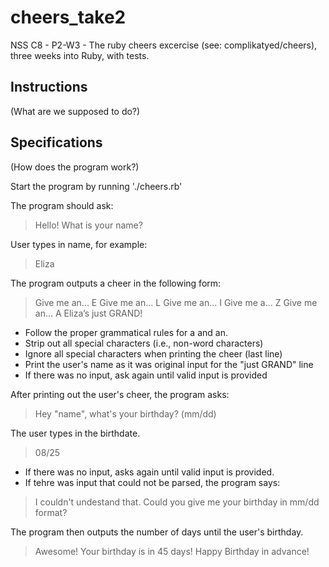 # cheers_take2
NSS C8 - P2-W3 - The ruby cheers excercise (see: complikatyed/cheers), three weeks into Ruby, with tests.

## Instructions
(What are we supposed to do?)


## Specifications
(How does the program work?)

Start the program by running './cheers.rb'

The program should ask:
> Hello!  What is your name?

User types in name, for example:

> Eliza

The program outputs a cheer in the following form:


> Give me an... E
> Give me an... L
> Give me an... I
> Give me a...  Z
> Give me an... A
> Eliza’s just GRAND!

* Follow the proper grammatical rules for a and an.
* Strip out all special characters (i.e., non-word characters)
* Ignore all special characters when printing the cheer (last line)
* Print the user's name as it was original input for the "just GRAND"
  line
* If there was no input, ask again until valid input is provided

After printing out the user's cheer, the program asks:

> Hey "name", what's your birthday? (mm/dd)

The user types in the birthdate.

> 08/25

* If there was no input, asks again until valid input is provided.
* If tehre was input that could not be parsed, the program says:

> I couldn't undestand that.  Could you give me your birthday in
> mm/dd format?

The program then outputs the number of days until the user's
birthday.

> Awesome!  Your birthday is in 45 days!  Happy Birthday in advance!

